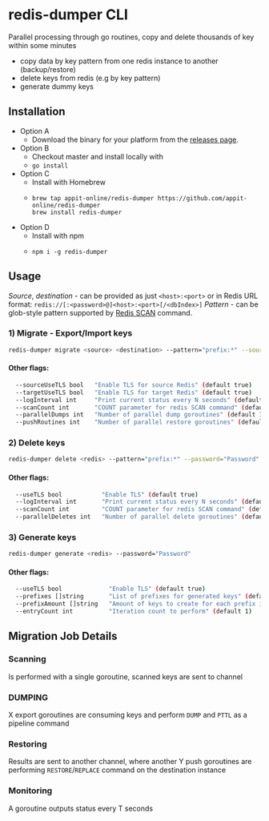 # redis-dumper CLI
Parallel processing through go routines, copy and delete thousands of key within some minutes

- copy data by key pattern from one redis instance to another (backup/restore)
- delete keys from redis (e.g by key pattern)
- generate dummy keys 


## Installation

- Option A 
  - Download the binary for your platform from the [releases page](https://github.com/appit-online/redis-dumper/releases).
- Option B
  - Checkout master and install locally with 
  - `go install`
- Option C
  - Install with Homebrew 
  - ```
    brew tap appit-online/redis-dumper https://github.com/appit-online/redis-dumper
    brew install redis-dumper
    ```
- Option D
  - Install with npm
  - ```
    npm i -g redis-dumper
    ```

## Usage


*Source*, *destination* - can be provided as just `<host>:<port>` or in Redis URL format: `redis://[:<password>@]<host>:<port>[/<dbIndex>]`
*Pattern* - can be glob-style pattern supported by [Redis SCAN](https://redis.io/commands/scan) command.


### 1) Migrate - Export/Import keys
```bash
redis-dumper migrate <source> <destination> --pattern="prefix:*" --sourcePassword="SourcePassword" --targetPassword="TargetPassword"
```

#### Other flags:
```bash
  --sourceUseTLS bool   "Enable TLS for source Redis" (default true)
  --targetUseTLS bool   "Enable TLS for target Redis" (default true)
  --logInterval int     "Print current status every N seconds" (default 1)
  --scanCount int       "COUNT parameter for redis SCAN command" (default 1000)
  --parallelDumps int   "Number of parallel dump goroutines" (default 100)
  --pushRoutines int    "Number of parallel restore goroutines" (default 100)
```

### 2) Delete keys
```bash
redis-dumper delete <redis> --pattern="prefix:*" --password="Password" 
```

#### Other flags:
```bash
  --useTLS bool           "Enable TLS" (default true)
  --logInterval int       "Print current status every N seconds" (default 1)
  --scanCount int         "COUNT parameter for redis SCAN command" (default 1000)
  --parallelDeletes int   "Number of parallel delete goroutines" (default 100)
```

### 3) Generate keys
```bash
redis-dumper generate <redis> --password="Password" 
```

#### Other flags:
```bash
  --useTLS bool             "Enable TLS" (default true)
  --prefixes []string       "List of prefixes for generated keys" (default {"mykey:", "testkey:"})
  --prefixAmount []string   "Amount of keys to create for each prefix in one iteration" (default {"1", "2"})
  --entryCount int          "Iteration count to perform" (default 1)
```

## Migration Job Details

### Scanning
Is performed with a single goroutine, scanned keys are sent to channel

### DUMPING
X export goroutines are consuming keys and perform `DUMP` and `PTTL` as a pipeline command

### Restoring
Results are sent to another channel, where another Y push goroutines are performing `RESTORE`/`REPLACE` command on the destination instance

### Monitoring
A goroutine outputs status every T seconds 

